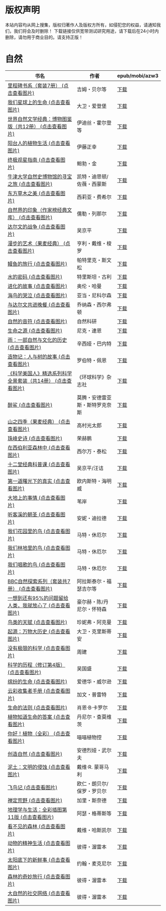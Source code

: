 # 版权声明

本站内容均从网上搜集，版权归著作人及版权方所有，如侵犯您的权益，请通知我们，我们将会及时删除！ 下载链接仅供宽带测试研究用途，请下载后在24小时内删除，请勿用于商业目的。请支持正版！

# 自然

| 书名 | 作者 | epub/mobi/azw3 |
| --- | --- | --- |
| [里程碑书系（套装7册） (点击查看图片)](https://www.dushupai.com/attachment/2024/06/12/bdf3629b6d7a0a70.jpg) | 吉姆・贝尔等 | [下载](https://url89.ctfile.com/f/31084289-1375497502-218ca7?p=8866) |
| [我们星球上的生命 (点击查看图片)](https://www.dushupai.com/attachment/2024/06/11/9a9392965086164e.jpg) | 大卫・爱登堡 | [下载](https://url89.ctfile.com/f/31084289-1375503952-5bd190?p=8866) |
| [世界自然文学经典：博物图鉴版（共12册） (点击查看图片)](https://www.dushupai.com/attachment/2024/06/11/bb1b13ae993a21fa.jpg) | 伊迪丝・霍尔登等 | [下载](https://url89.ctfile.com/f/31084289-1375505827-9f090e?p=8866) |
| [阳台人的植物生活 (点击查看图片)](https://www.dushupai.com/attachment/2024/06/11/56bd66bcfe10f694.jpg) | 伊藤正幸 | [下载](https://url89.ctfile.com/f/31084289-1375508935-c37c4a?p=8866) |
| [终极观星指南 (点击查看图片)](https://www.dushupai.com/attachment/2024/06/11/ab5740c273ff232c.jpg) | 鲍勃・金 | [下载](https://url89.ctfile.com/f/31084289-1375509532-bb27ee?p=8866) |
| [牛津大学自然史博物馆的寻宝之旅 (点击查看图片)](https://www.dushupai.com/attachment/2024/06/11/f92e8d6b7e7a4648.jpg) | 凯特・迪思顿/佐薇・西蒙斯 | [下载](https://url89.ctfile.com/f/31084289-1375510750-5b4a2a?p=8866) |
| [东方草木之美 (点击查看图片)](https://www.dushupai.com/attachment/2024/06/11/6bc3975d20950390.jpg) | 西莉亚・费希尔 | [下载](https://url89.ctfile.com/f/31084289-1375510954-dcf045?p=8866) |
| [自然界的印象（作家榜经典文库） (点击查看图片)](https://www.dushupai.com/attachment/2024/06/11/01a7624101795e4f.jpg) | 儒勒・列那尔 | [下载](https://url89.ctfile.com/f/31084289-1375511644-242e91?p=8866) |
| [达尔文的战争 (点击查看图片)](https://www.dushupai.com/attachment/2024/06/11/64e40f11d1fe85c0.jpg) | 吴京平 | [下载](https://url89.ctfile.com/f/31084289-1375512373-c184fa?p=8866) |
| [漫步的艺术（果麦经典） (点击查看图片)](https://www.dushupai.com/attachment/2024/06/10/d3a09e5e3c7da2e8.jpg) | 亨利・戴维・梭罗 | [下载](https://url89.ctfile.com/f/31084289-1357004617-10c91b?p=8866) |
| [鳗鱼的旅行 (点击查看图片)](https://www.dushupai.com/attachment/2024/06/10/d8b44d87f6e29dab.jpg) | 帕特里克・斯文松 | [下载](https://url89.ctfile.com/f/31084289-1357004113-be523b?p=8866) |
| [水的密码 (点击查看图片)](https://www.dushupai.com/attachment/2024/06/10/f8ca1cef21a492f1.jpg) | 特里斯坦・古利 | [下载](https://url89.ctfile.com/f/31084289-1357004038-2e1bbb?p=8866) |
| [进化的故事 (点击查看图片)](https://www.dushupai.com/attachment/2024/06/10/4823880736984eeb.jpg) | 奥伦・哈曼 | [下载](https://url89.ctfile.com/f/31084289-1357000825-3fbf8c?p=8866) |
| [海鸟的哭泣 (点击查看图片)](https://www.dushupai.com/attachment/2024/06/10/f378e6ca8d02bf36.jpg) | 亚当・尼科尔森 | [下载](https://url89.ctfile.com/f/31084289-1357000207-89a275?p=8866) |
| [与达尔文共进晚餐 (点击查看图片)](https://www.dushupai.com/attachment/2024/06/09/9308664466854c4b.jpg) | 乔纳森・西尔弗顿 | [下载](https://url89.ctfile.com/f/31084289-1356990160-57bfeb?p=8866) |
| [自然的音符 (点击查看图片)](https://www.dushupai.com/attachment/2024/06/09/a94cb86dd250d377.jpg) | 自然科研 | [下载](https://url89.ctfile.com/f/31084289-1356990082-a53ca5?p=8866) |
| [生命之源 (点击查看图片)](https://www.dushupai.com/attachment/2024/06/09/8dc70d44d3db23cd.jpg) | 尼克・連恩 | [下载](https://url89.ctfile.com/f/31084289-1356985378-57f1a6?p=8866) |
| [雨：一部自然与文化的历史 (点击查看图片)](https://www.dushupai.com/attachment/2024/06/08/069db68d2a02c69c.jpg) | 辛西娅・巴内特 | [下载](https://url89.ctfile.com/f/31084289-1357052986-524b51?p=8866) |
| [造物记：人与树的故事 (点击查看图片)](https://www.dushupai.com/attachment/2024/06/08/e1eb5d41ba75c676.jpg) | 罗伯特・佩恩 | [下载](https://url89.ctfile.com/f/31084289-1357052899-8745d3?p=8866) |
| [《科学美国人》精选系列科学全景套装（共14册） (点击查看图片)](https://www.dushupai.com/attachment/2024/06/08/cd053b0e036d8401.jpg) | 《环球科学》杂志社 | [下载](https://url89.ctfile.com/f/31084289-1357049044-66fa66?p=8866) |
| [醉鲨 (点击查看图片)](https://www.dushupai.com/attachment/2024/06/08/8da1a3412f2a79b8.jpg) | 莫腾・安德雷亚斯・斯特罗克奈斯 | [下载](https://url89.ctfile.com/f/31084289-1357048210-20211c?p=8866) |
| [山之四季（果麦经典） (点击查看图片)](https://www.dushupai.com/attachment/2024/06/08/eb0c598f82249006.jpg) | 高村光太郎 | [下载](https://url89.ctfile.com/f/31084289-1357046077-4fb72b?p=8866) |
| [珠峰史诗 (点击查看图片)](https://www.dushupai.com/attachment/2024/06/08/bb92be2bffadc528.jpg) | 荣赫鹏 | [下载](https://url89.ctfile.com/f/31084289-1357046020-2c19f2?p=8866) |
| [在西伯利亚森林中 (点击查看图片)](https://www.dushupai.com/attachment/2024/06/08/f20577b2200a077e.jpg) | 西尔万・泰松 | [下载](https://url89.ctfile.com/f/31084289-1357045729-3f7030?p=8866) |
| [十二堂经典科普课 (点击查看图片)](https://www.dushupai.com/attachment/2024/06/08/3be0f45bea8da301.jpg) | 吴京平/汪诘 | [下载](https://url89.ctfile.com/f/31084289-1357045681-e1cc56?p=8866) |
| [第一道曙光下的真实 (点击查看图片)](https://www.dushupai.com/attachment/2024/06/07/71452091eca7c7ed.jpg) | 欧内斯特・海明威 | [下载](https://url89.ctfile.com/f/31084289-1357044343-dd516b?p=8866) |
| [大地上的事情 (点击查看图片)](https://www.dushupai.com/attachment/2024/06/07/5e3c043b95b1880f.jpg) | 苇岸 | [下载](https://url89.ctfile.com/f/31084289-1357043815-05cfe7?p=8866) |
| [听客溪的朝圣 (点击查看图片)](https://www.dushupai.com/attachment/2024/06/07/25a8bff671c5e726.jpg) | 安妮・迪拉德 | [下载](https://url89.ctfile.com/f/31084289-1357043377-309c92?p=8866) |
| [我们花园里的鸟 (点击查看图片)](https://www.dushupai.com/attachment/2024/06/07/b717550dae6015ac.jpg) | 马特・休厄尔 | [下载](https://url89.ctfile.com/f/31084289-1357040224-794360?p=8866) |
| [我们林地里的鸟 (点击查看图片)](https://www.dushupai.com/attachment/2024/06/07/bc7afaa78743e669.jpg) | 马特・休厄尔 | [下载](https://url89.ctfile.com/f/31084289-1357039921-a5deff?p=8866) |
| [我们唱歌的鸟 (点击查看图片)](https://www.dushupai.com/attachment/2024/06/07/06a207bc17987c43.jpg) | 马特・休厄尔 | [下载](https://url89.ctfile.com/f/31084289-1357039675-f4e104?p=8866) |
| [BBC自然探索系列（套装共7册） (点击查看图片)](https://www.dushupai.com/attachment/2024/06/07/15532113625b1131.jpg) | 阿拉斯泰尔・福瑟吉尔等 | [下载](https://url89.ctfile.com/f/31084289-1357035511-2fd3b9?p=8866) |
| [一想到还有95%的问题留给人类，我就放心了 (点击查看图片)](https://www.dushupai.com/attachment/2024/06/06/2ac1415c76cddf73.jpg) | 豪尔赫・陈/丹尼尔・怀特森 | [下载](https://url89.ctfile.com/f/31084289-1357032136-e4603d?p=8866) |
| [鸟类的天赋 (点击查看图片)](https://www.dushupai.com/attachment/2024/06/06/d6cf53863213c2ef.jpg) | 珍妮弗・阿克曼 | [下载](https://url89.ctfile.com/f/31084289-1357031230-1b9578?p=8866) |
| [起源：万物大历史 (点击查看图片)](https://www.dushupai.com/attachment/2024/06/05/6a94adba779b3585.jpg) | 大卫・克里斯蒂安 | [下载](https://url89.ctfile.com/f/31084289-1357029259-608e4e?p=8866) |
| [没有极限的科学 (点击查看图片)](https://www.dushupai.com/attachment/2024/06/05/a28eebb089c5ae3b.jpg) | 周建 | [下载](https://url89.ctfile.com/f/31084289-1357029220-f6becc?p=8866) |
| [科学的历程（修订第4版） (点击查看图片)](https://www.dushupai.com/attachment/2024/06/05/198ad687713349b3.jpg) | 吴国盛 | [下载](https://url89.ctfile.com/f/31084289-1357028968-a71f42?p=8866) |
| [缤纷的生命 (点击查看图片)](https://www.dushupai.com/attachment/2024/06/05/464c2b7eabaa46fb.jpg) | 爱德华・威尔逊 | [下载](https://url89.ctfile.com/f/31084289-1357024873-81e121?p=8866) |
| [云彩收集者手册 (点击查看图片)](https://www.dushupai.com/attachment/2024/06/04/d081458f8102b80b.jpg) | 加文・普雷特 | [下载](https://url89.ctfile.com/f/31084289-1357024291-bd3b5c?p=8866) |
| [生命的法则 (点击查看图片)](https://www.dushupai.com/attachment/2024/06/04/47ae152d5f518f47.jpg) | 肖恩·B·卡罗尔 | [下载](https://url89.ctfile.com/f/31084289-1357022293-aa3784?p=8866) |
| [植物知道生命的答案 (点击查看图片)](https://www.dushupai.com/attachment/2024/06/04/fa4006ccc71f5f94.jpg) | 丹尼尔・查莫维茨 | [下载](https://url89.ctfile.com/f/31084289-1357021111-55bfec?p=8866) |
| [你好！植物（全彩） (点击查看图片)](https://www.dushupai.com/attachment/2024/06/03/7781caba444d5670.jpg) | 喵喵植物控 | [下载](https://url89.ctfile.com/f/31084289-1357019416-e03080?p=8866) |
| [创造自然 (点击查看图片)](https://www.dushupai.com/attachment/2024/06/03/f0724959d9b0772b.jpg) | 安德烈娅・武尔夫 | [下载](https://url89.ctfile.com/f/31084289-1357017490-5b557e?p=8866) |
| [泥土：文明的侵蚀 (点击查看图片)](https://www.dushupai.com/attachment/2024/06/03/44e79341b05bd1c2.jpg) | 戴维·R. 蒙哥马利 | [下载](https://url89.ctfile.com/f/31084289-1357016863-fce466?p=8866) |
| [飞鸟记 (点击查看图片)](https://www.dushupai.com/attachment/2024/06/03/c861c4431310b2ea.jpg) | 欧仁・朗贝尔/保罗・罗贝尔 | [下载](https://url89.ctfile.com/f/31084289-1357016632-58b036?p=8866) |
| [禅定荒野 (点击查看图片)](https://www.dushupai.com/attachment/2024/06/03/3ef4877c051a4137.jpg) | 加里・斯奈德 | [下载](https://url89.ctfile.com/f/31084289-1357016437-a21877?p=8866) |
| [地理学与生活：全彩插图第11版 (点击查看图片)](https://www.dushupai.com/attachment/2024/06/03/fa97b98c9d4e4201.jpg) | 阿瑟・格蒂斯等 | [下载](https://url89.ctfile.com/f/31084289-1357016362-8c2f1f?p=8866) |
| [看不见的森林 (点击查看图片)](https://www.dushupai.com/attachment/2024/06/02/ad2b86ad4fcc3041.jpg) | 戴维・哈斯凯尔 | [下载](https://url89.ctfile.com/f/31084289-1357014241-6e9aee?p=8866) |
| [动物的精神生活 (点击查看图片)](https://www.dushupai.com/attachment/2024/06/02/71f0b726d2c2523a.jpg) | 彼得・渥雷本 | [下载](https://url89.ctfile.com/f/31084289-1357013392-71cce4?p=8866) |
| [太阳底下的新鲜事 (点击查看图片)](https://www.dushupai.com/attachment/2024/06/02/6e7be430f6227d04.jpg) | 约翰・麦克尼尔 | [下载](https://url89.ctfile.com/f/31084289-1357013308-e06248?p=8866) |
| [森林的奇妙旅行 (点击查看图片)](https://www.dushupai.com/attachment/2024/06/01/a3c88281f788f9af.jpg) | 彼得・渥雷本 | [下载](https://url89.ctfile.com/f/31084289-1357006462-24745a?p=8866) |
| [大自然的社交网络 (点击查看图片)](https://www.dushupai.com/attachment/2024/06/01/dc40a8f6e52fd5fc.jpg) | 彼得・渥雷本 | [下载](https://url89.ctfile.com/f/31084289-1357006459-66ad57?p=8866) |
